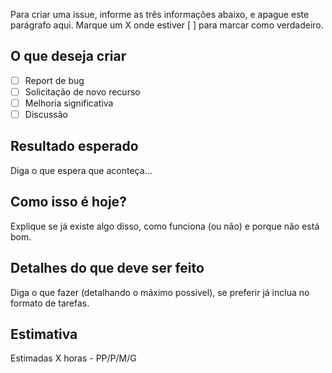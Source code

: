 Para criar uma issue, informe as três informações abaixo, e apague este parágrafo aqui. Marque um X onde estiver [ ] para marcar como verdadeiro. 

## O que deseja criar
- [ ] Report de bug
- [ ] Solicitação de novo recurso
- [ ] Melhoria significativa
- [ ] Discussão

## Resultado esperado
Diga o que espera que aconteça...

## Como isso é hoje?
Explique se já existe algo disso, como funciona (ou não) e porque não está bom.

## Detalhes do que deve ser feito
Diga o que fazer (detalhando o máximo possível), se preferir já inclua no formato de tarefas.

## Estimativa
Estimadas X horas - PP/P/M/G
